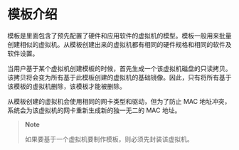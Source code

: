 # 模板介绍

模板是里面包含了预先配置了硬件和应用软件的虚拟机的模型。模板一般用来批量创建相似的虚拟机。从模板创建出来的虚拟机都有相同的硬件规格和相同的软件及软件设置。

当用户基于某个虚拟机创建模板的时候，首先生成一个该虚拟机磁盘的只读拷贝。该拷贝将会变为所有基于此模板创建的虚拟机的基础镜像。因此，只有将所有基于该模板的虚拟机删除，该模板才能被删除。

从模板创建的虚拟机会使用相同的网卡类型和驱动，但为了防止 MAC
地址冲突，系统会为该虚拟机的网卡重新生成新的独一无二的 MAC 地址。

> **Note**
>
> 如果要基于一个虚拟机要制作模板，则必须先封装该虚拟机。

